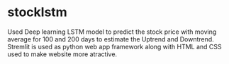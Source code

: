 # stocklstm

Used Deep learning LSTM model to predict the stock price with moving average for 100 and 200 days to estimate the Uptrend and Downtrend.
Stremlit is used as python web app framework along with HTML and CSS used to make website more atractive.

